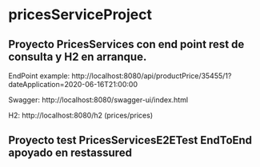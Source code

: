 # pricesServiceProject

 Proyecto PricesServices con end point rest de consulta y H2 en arranque.
 ------------------------------------------------------------------------

EndPoint example: http://localhost:8080/api/productPrice/35455/1?dateApplication=2020-06-16T21:00:00

Swagger: http://localhost:8080/swagger-ui/index.html

H2: http://localhost:8080/h2 (prices/prices)


Proyecto test PricesServicesE2ETest EndToEnd apoyado en restassured
-------------------------------------------------------------------
